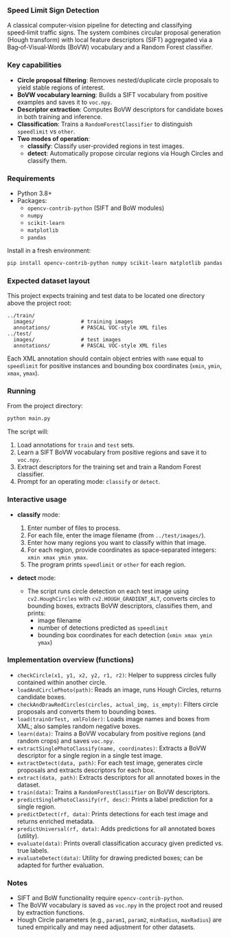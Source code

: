 ### Speed Limit Sign Detection

A classical computer-vision pipeline for detecting and classifying speed‑limit traffic signs. The system combines circular proposal generation (Hough transform) with local feature descriptors (SIFT) aggregated via a Bag‑of‑Visual‑Words (BoVW) vocabulary and a Random Forest classifier.

### Key capabilities
- **Circle proposal filtering**: Removes nested/duplicate circle proposals to yield stable regions of interest.
- **BoVW vocabulary learning**: Builds a SIFT vocabulary from positive examples and saves it to `voc.npy`.
- **Descriptor extraction**: Computes BoVW descriptors for candidate boxes in both training and inference.
- **Classification**: Trains a `RandomForestClassifier` to distinguish `speedlimit` vs `other`.
- **Two modes of operation**:
  - **classify**: Classify user-provided regions in test images.
  - **detect**: Automatically propose circular regions via Hough Circles and classify them.

### Requirements
- Python 3.8+
- Packages:
  - `opencv-contrib-python` (SIFT and BoW modules)
  - `numpy`
  - `scikit-learn`
  - `matplotlib`
  - `pandas`

Install in a fresh environment:

```bash
pip install opencv-contrib-python numpy scikit-learn matplotlib pandas
```

### Expected dataset layout
This project expects training and test data to be located one directory above the project root:

```text
../train/
  images/               # training images
  annotations/          # PASCAL VOC-style XML files
../test/
  images/               # test images
  annotations/          # PASCAL VOC-style XML files
```

Each XML annotation should contain object entries with `name` equal to `speedlimit` for positive instances and bounding box coordinates (`xmin`, `ymin`, `xmax`, `ymax`).

### Running
From the project directory:

```bash
python main.py
```

The script will:
1) Load annotations for `train` and `test` sets.
2) Learn a SIFT BoVW vocabulary from positive regions and save it to `voc.npy`.
3) Extract descriptors for the training set and train a Random Forest classifier.
4) Prompt for an operating mode: `classify` or `detect`.

### Interactive usage
- **classify** mode:
  1) Enter number of files to process.
  2) For each file, enter the image filename (from `../test/images/`).
  3) Enter how many regions you want to classify within that image.
  4) For each region, provide coordinates as space‑separated integers: `xmin xmax ymin ymax`.
  5) The program prints `speedlimit` or `other` for each region.

- **detect** mode:
  - The script runs circle detection on each test image using `cv2.HoughCircles` with `cv2.HOUGH_GRADIENT_ALT`, converts circles to bounding boxes, extracts BoVW descriptors, classifies them, and prints:
    - image filename
    - number of detections predicted as `speedlimit`
    - bounding box coordinates for each detection (`xmin xmax ymin ymax`)

### Implementation overview (functions)
- `checkCircle(x1, y1, x2, y2, r1, r2)`: Helper to suppress circles fully contained within another circle.
- `loadAndCirclePhoto(path)`: Reads an image, runs Hough Circles, returns candidate boxes.
- `checkAndDrawRedCircles(circles, actual_img, is_empty)`: Filters circle proposals and converts them to bounding boxes.
- `load(trainOrTest, xmlFolder)`: Loads image names and boxes from XML; also samples random negative boxes.
- `learn(data)`: Trains a BoVW vocabulary from positive regions (and random crops) and saves `voc.npy`.
- `extractSinglePhotoClassify(name, coordinates)`: Extracts a BoVW descriptor for a single region in a single test image.
- `extractDetect(data, path)`: For each test image, generates circle proposals and extracts descriptors for each box.
- `extract(data, path)`: Extracts descriptors for all annotated boxes in the dataset.
- `train(data)`: Trains a `RandomForestClassifier` on BoVW descriptors.
- `predictSinglePhotoClassify(rf, desc)`: Prints a label prediction for a single region.
- `predictDetect(rf, data)`: Prints detections for each test image and returns enriched metadata.
- `predictUniversal(rf, data)`: Adds predictions for all annotated boxes (utility).
- `evaluate(data)`: Prints overall classification accuracy given predicted vs. true labels.
- `evaluateDetect(data)`: Utility for drawing predicted boxes; can be adapted for further evaluation.

### Notes
- SIFT and BoW functionality require `opencv-contrib-python`.
- The BoVW vocabulary is saved as `voc.npy` in the project root and reused by extraction functions.
- Hough Circle parameters (e.g., `param1`, `param2`, `minRadius`, `maxRadius`) are tuned empirically and may need adjustment for other datasets.


